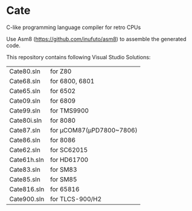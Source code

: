 Cate
===
C-like programming language compiler for retro CPUs

Use Asm8 (https://github.com/inufuto/asm8) to assemble the generated code.

This repository contains following Visual Studio Solutions:

|  |  |
| --- | --- |
|Cate80.sln|for Z80|
|Cate68.sln|for 6800, 6801|
|Cate65.sln|for 6502|
|Cate09.sln|for 6809|
|Cate99.sln|for TMS9900|
|Cate80i.sln|for 8080|
|Cate87.sln|for μCOM87(μPD7800~7806)|
|Cate86.sln|for 8086|
|Cate62.sln|for SC62015|
|Cate61h.sln|for HD61700|
|Cate83.sln|for SM83|
|Cate85.sln|for SM85|
|Cate816.sln|for 65816|
|Cate900.sln|for TLCS-900/H2|